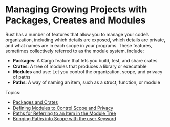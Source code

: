 # Managing Growing Projects with Packages, Creates and Modules

Rust has a number of features that allow you to manage your code’s organization, including which details are exposed, which details are private, and what names are in each scope in your programs. These features, sometimes collectively referred to as the module system, include:

- **Packages**: A Cargo feature that lets you build, test, and share crates
- **Crates**: A tree of modules that produces a library or executable
- **Modules** and use: Let you control the organization, scope, and privacy of paths
- **Paths**: A way of naming an item, such as a struct, function, or module

Topics:

- [Packages and Crates](101-packages-and-crates/README.md)
- [Defining Modules to Control Scope and Privacy](102-defining-modules-to-control-scopes-and-privacy/README.md)
- [Paths for Referring to an Item in the Module Tree](103-paths-for-referring-item-in-module-tree/README.md)
- [Bringing Paths into Scope with the user Keyword](104-bringing-paths-into-scope-with-the-user-keyword/README.md)